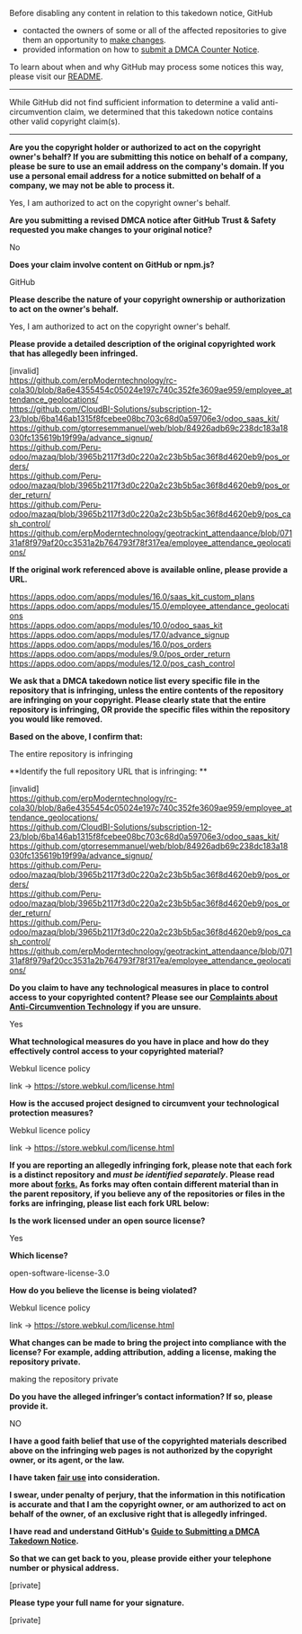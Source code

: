 Before disabling any content in relation to this takedown notice, GitHub
- contacted the owners of some or all of the affected repositories to give them an opportunity to [make changes](https://docs.github.com/en/github/site-policy/dmca-takedown-policy#a-how-does-this-actually-work).
- provided information on how to [submit a DMCA Counter Notice](https://docs.github.com/en/articles/guide-to-submitting-a-dmca-counter-notice).

To learn about when and why GitHub may process some notices this way, please visit our [README](https://github.com/github/dmca/blob/master/README.md#anatomy-of-a-takedown-notice).

---

While GitHub did not find sufficient information to determine a valid anti-circumvention claim, we determined that this takedown notice contains other valid copyright claim(s).

---

**Are you the copyright holder or authorized to act on the copyright owner's behalf? If you are submitting this notice on behalf of a company, please be sure to use an email address on the company's domain. If you use a personal email address for a notice submitted on behalf of a company, we may not be able to process it.**

Yes, I am authorized to act on the copyright owner's behalf.

**Are you submitting a revised DMCA notice after GitHub Trust & Safety requested you make changes to your original notice?**

No

**Does your claim involve content on GitHub or npm.js?**

GitHub

**Please describe the nature of your copyright ownership or authorization to act on the owner's behalf.**

Yes, I am authorized to act on the copyright owner's behalf.

**Please provide a detailed description of the original copyrighted work that has allegedly been infringed.**

[invalid]  
https://github.com/erpModerntechnology/rc-cola30/blob/8a6e4355454c05024e197c740c352fe3609ae959/employee_attendance_geolocations/  
https://github.com/CloudBI-Solutions/subscription-12-23/blob/6ba146ab1315f8fcebee08bc703c68d0a59706e3/odoo_saas_kit/  
https://github.com/gtorresemmanuel/web/blob/84926adb69c238dc183a18030fc135619b19f99a/advance_signup/  
https://github.com/Peru-odoo/mazaq/blob/3965b2117f3d0c220a2c23b5b5ac36f8d4620eb9/pos_orders/  
https://github.com/Peru-odoo/mazaq/blob/3965b2117f3d0c220a2c23b5b5ac36f8d4620eb9/pos_order_return/  
https://github.com/Peru-odoo/mazaq/blob/3965b2117f3d0c220a2c23b5b5ac36f8d4620eb9/pos_cash_control/  
https://github.com/erpModerntechnology/geotrackint_attendaance/blob/07131af8f979af20cc3531a2b764793f78f317ea/employee_attendance_geolocations/

**If the original work referenced above is available online, please provide a URL.**

https://apps.odoo.com/apps/modules/16.0/saas_kit_custom_plans  
https://apps.odoo.com/apps/modules/15.0/employee_attendance_geolocations  
https://apps.odoo.com/apps/modules/10.0/odoo_saas_kit  
https://apps.odoo.com/apps/modules/17.0/advance_signup  
https://apps.odoo.com/apps/modules/16.0/pos_orders  
https://apps.odoo.com/apps/modules/9.0/pos_order_return  
https://apps.odoo.com/apps/modules/12.0/pos_cash_control

**We ask that a DMCA takedown notice list every specific file in the repository that is infringing, unless the entire contents of the repository are infringing on your copyright. Please clearly state that the entire repository is infringing, OR provide the specific files within the repository you would like removed.**

**Based on the above, I confirm that:**

The entire repository is infringing

**Identify the full repository URL that is infringing: **

[invalid]  
https://github.com/erpModerntechnology/rc-cola30/blob/8a6e4355454c05024e197c740c352fe3609ae959/employee_attendance_geolocations/  
https://github.com/CloudBI-Solutions/subscription-12-23/blob/6ba146ab1315f8fcebee08bc703c68d0a59706e3/odoo_saas_kit/  
https://github.com/gtorresemmanuel/web/blob/84926adb69c238dc183a18030fc135619b19f99a/advance_signup/  
https://github.com/Peru-odoo/mazaq/blob/3965b2117f3d0c220a2c23b5b5ac36f8d4620eb9/pos_orders/  
https://github.com/Peru-odoo/mazaq/blob/3965b2117f3d0c220a2c23b5b5ac36f8d4620eb9/pos_order_return/  
https://github.com/Peru-odoo/mazaq/blob/3965b2117f3d0c220a2c23b5b5ac36f8d4620eb9/pos_cash_control/  
https://github.com/erpModerntechnology/geotrackint_attendaance/blob/07131af8f979af20cc3531a2b764793f78f317ea/employee_attendance_geolocations/

**Do you claim to have any technological measures in place to control access to your copyrighted content? Please see our <a href="https://docs.github.com/articles/guide-to-submitting-a-dmca-takedown-notice#complaints-about-anti-circumvention-technology">Complaints about Anti-Circumvention Technology</a> if you are unsure.**

Yes

**What technological measures do you have in place and how do they effectively control access to your copyrighted material?**

Webkul licence policy

link -> https://store.webkul.com/license.html

**How is the accused project designed to circumvent your technological protection measures?**

Webkul licence policy

link -> https://store.webkul.com/license.html

**If you are reporting an allegedly infringing fork, please note that each fork is a distinct repository and <i>must be identified separately</i>. Please read more about <a href="https://docs.github.com/articles/dmca-takedown-policy#b-what-about-forks-or-whats-a-fork">forks.</a> As forks may often contain different material than in the parent repository, if you believe any of the repositories or files in the forks are infringing, please list each fork URL below:**

**Is the work licensed under an open source license?**

Yes

**Which license?**

open-software-license-3.0

**How do you believe the license is being violated?**

Webkul licence policy

link -> https://store.webkul.com/license.html

**What changes can be made to bring the project into compliance with the license? For example, adding attribution, adding a license, making the repository private.**

making the repository private

**Do you have the alleged infringer’s contact information? If so, please provide it.**

NO

**I have a good faith belief that use of the copyrighted materials described above on the infringing web pages is not authorized by the copyright owner, or its agent, or the law.**

**I have taken <a href="https://www.lumendatabase.org/topics/22">fair use</a> into consideration.**

**I swear, under penalty of perjury, that the information in this notification is accurate and that I am the copyright owner, or am authorized to act on behalf of the owner, of an exclusive right that is allegedly infringed.**

**I have read and understand GitHub's <a href="https://docs.github.com/articles/guide-to-submitting-a-dmca-takedown-notice/">Guide to Submitting a DMCA Takedown Notice</a>.**

**So that we can get back to you, please provide either your telephone number or physical address.**

[private]

**Please type your full name for your signature.**

[private]

